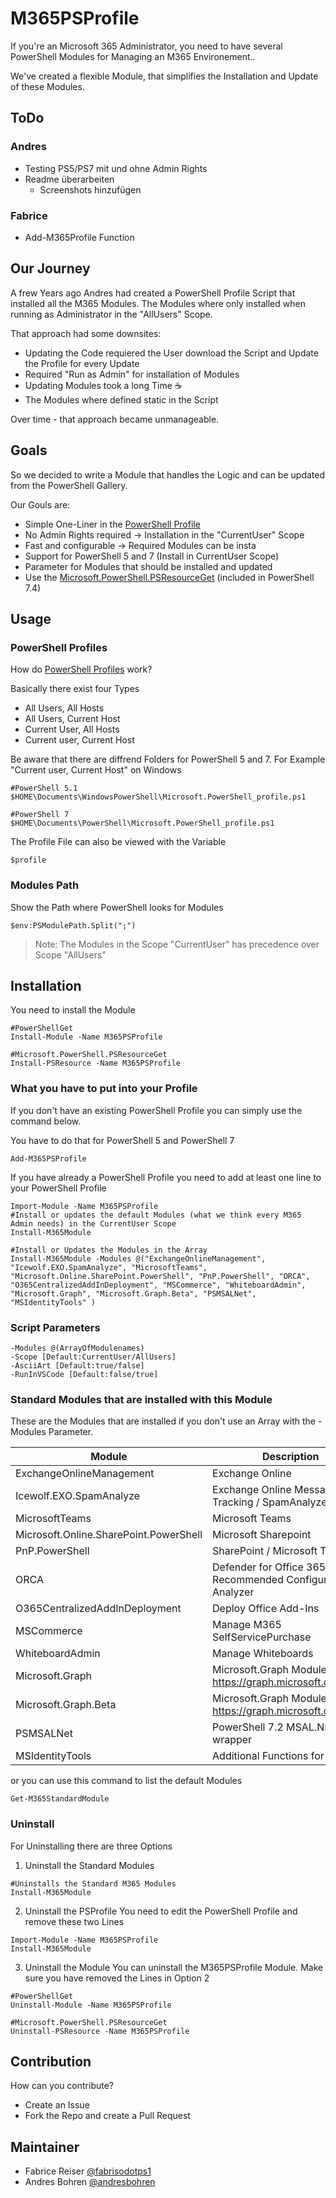 # M365PSProfile

If you're an Microsoft 365 Administrator, you need to have several PowerShell Modules for Managing an M365 Environement..

We've created a flexible Module, that simplifies the Installation and Update of these Modules.

## ToDo
### Andres
- Testing PS5/PS7 mit und ohne Admin Rights
- Readme überarbeiten
  - Screenshots hinzufügen


### Fabrice
- Add-M365Profile Function

## Our Journey
A frew Years ago Andres had created a PowerShell Profile Script that installed all the M365 Modules.
The Modules where only installed when running as Administrator in the "AllUsers" Scope.

That approach had some downsites:
- Updating the Code requiered the User download the Script and Update the Profile for every Update
- Required "Run as Admin" for installation of Modules
- Updating Modules took a long Time ☕
- The Modules where defined static in the Script

Over time - that approach became unmanageable.

## Goals
So we decided to write a Module that handles the Logic and can be updated from the PowerShell Gallery.

Our Gouls are:
- Simple One-Liner in the [PowerShell Profile](https://learn.microsoft.com/en-us/powershell/module/microsoft.powershell.core/about/about_profiles?view=powershell-7.3)
- No Admin Rights required -> Installation in the "CurrentUser" Scope
- Fast and configurable -> Required Modules can be insta
- Support for PowerShell 5 and 7 (Install in CurrentUser Scope)
- Parameter for Modules that should be installed and updated
- Use the [Microsoft.PowerShell.PSResourceGet](https://learn.microsoft.com/en-us/powershell/module/microsoft.powershell.psresourceget/?view=powershellget-3.x) (included in PowerShell 7.4)

## Usage

### PowerShell Profiles
How do [PowerShell Profiles](https://learn.microsoft.com/en-us/powershell/module/microsoft.powershell.core/about/about_profiles?view=powershell-7.4) work?

Basically there exist four Types
- All Users, All Hosts
- All Users, Current Host
- Current User, All Hosts
- Current user, Current Host


Be aware that there are diffrend Folders for PowerShell 5 and 7.
For Example "Current user, Current Host" on Windows

```pwsh
#PowerShell 5.1
$HOME\Documents\WindowsPowerShell\Microsoft.PowerShell_profile.ps1

#PowerShell 7
$HOME\Documents\PowerShell\Microsoft.PowerShell_profile.ps1
```

The Profile File can also be viewed with the Variable

```pwsh
$profile
```

### Modules Path
Show the Path where PowerShell looks for Modules

```
$env:PSModulePath.Split(";")
```

>Note: The Modules in the Scope "CurrentUser" has precedence over Scope "AllUsers"

## Installation
You need to install the Module

```pwsh
#PowerShellGet
Install-Module -Name M365PSProfile

#Microsoft.PowerShell.PSResourceGet
Install-PSResource -Name M365PSProfile
```

### What you have to put into your Profile

If you don't have an existing PowerShell Profile you can simply use the command below.

You have to do that for PowerShell 5 and PowerShell 7

```pwsh
Add-M365PSProfile
```


If you have already a PowerShell Profile you need to add at least one line to your PowerShell Profile


```pwsh
Import-Module -Name M365PSProfile
#Install or updates the default Modules (what we think every M365 Admin needs) in the CurrentUser Scope
Install-M365Module

#Install or Updates the Modules in the Array
Install-M365Module -Modules @("ExchangeOnlineManagement", "Icewolf.EXO.SpamAnalyze", "MicrosoftTeams", "Microsoft.Online.SharePoint.PowerShell", "PnP.PowerShell", "ORCA", "O365CentralizedAddInDeployment", "MSCommerce", "WhiteboardAdmin", "Microsoft.Graph", "Microsoft.Graph.Beta", "PSMSALNet", "MSIdentityTools" )
```

### Script Parameters
```pwsh
-Modules @(ArrayOfModulenames)
-Scope [Default:CurrentUser/AllUsers]
-AsciiArt [Default:true/false]
-RunInVSCode [Default:false/true]
```


### Standard Modules that are installed with this Module

These are the Modules that are installed if you don't use an Array with the -Modules Parameter.

| Module | Description |
| --- | --- |
| ExchangeOnlineManagement | Exchange Online |
| Icewolf.EXO.SpamAnalyze | Exchange Online Message Tracking / SpamAnalyze | 
| MicrosoftTeams | Microsoft Teams |
| Microsoft.Online.SharePoint.PowerShell | Microsoft Sharepoint | 
| PnP.PowerShell | SharePoint / Microsoft Teams |
| ORCA | Defender for Office 365 Recommended Configuration Analyzer |
| O365CentralizedAddInDeployment | Deploy Office Add-Ins | 
| MSCommerce | Manage M365 SelfServicePurchase | 
| WhiteboardAdmin | Manage Whiteboards |
| Microsoft.Graph | Microsoft.Graph Modules https://graph.microsoft.com/v1.0 | 
| Microsoft.Graph.Beta | Microsoft.Graph Modules https://graph.microsoft.com/beta |
| PSMSALNet| PowerShell 7.2 MSAL.NET wrapper| 
| MSIdentityTools | Additional Functions for Identity |

or you can use this command to list the default Modules

```pwsh
Get-M365StandardModule
```

### Uninstall
For Uninstalling there are three Options

1) Uninstall the Standard Modules

```pwsh
#Uninstalls the Standard M365 Modules
Install-M365Module
```

2) Uninstall the PSProfile
You need to edit the PowerShell Profile and remove these two Lines

```pwsh
Import-Module -Name M365PSProfile
Install-M365Module
```

3) Uninstall the Module
You can uninstall the M365PSProfile Module. Make sure you have removed the Lines in Option 2

```pwsh
#PowerShellGet
Uninstall-Module -Name M365PSProfile

#Microsoft.PowerShell.PSResourceGet
Uninstall-PSResource -Name M365PSProfile
```


## Contribution
How can you contribute?

- Create an Issue
- Fork the Repo and create a Pull Request

## Maintainer
- Fabrice Reiser [@fabrisodotps1](https://twitter.com/fabrisodotps1)
- Andres Bohren [@andresbohren](https://twitter.com/andresbohren)
